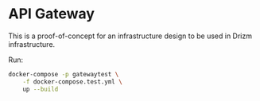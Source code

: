 # API Gateway

This is a proof-of-concept for an
infrastructure design to be used
in Drizm infrastructure.

Run:  
```bash
docker-compose -p gatewaytest \
    -f docker-compose.test.yml \
    up --build
```
